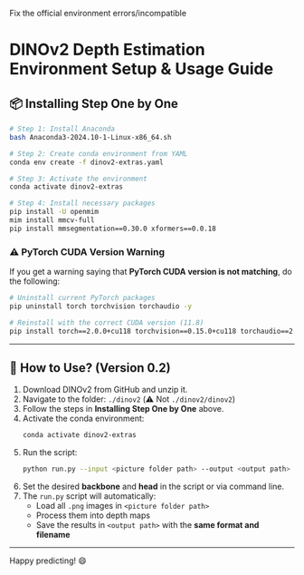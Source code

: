 Fix the official environment errors/incompatible
# DINOv2 Depth Estimation Environment Setup & Usage Guide

## 📦 Installing Step One by One

```bash
# Step 1: Install Anaconda
bash Anaconda3-2024.10-1-Linux-x86_64.sh

# Step 2: Create conda environment from YAML
conda env create -f dinov2-extras.yaml

# Step 3: Activate the environment
conda activate dinov2-extras

# Step 4: Install necessary packages
pip install -U openmim
mim install mmcv-full
pip install mmsegmentation==0.30.0 xformers==0.0.18
```

### ⚠️ PyTorch CUDA Version Warning

If you get a warning saying that **PyTorch CUDA version is not matching**, do the following:

```bash
# Uninstall current PyTorch packages
pip uninstall torch torchvision torchaudio -y

# Reinstall with the correct CUDA version (11.8)
pip install torch==2.0.0+cu118 torchvision==0.15.0+cu118 torchaudio==2.0.0 --index-url https://download.pytorch.org/whl/cu118
```

---

## 🚀 How to Use? (Version 0.2)

1. Download DINOv2 from GitHub and unzip it.
2. Navigate to the folder: `./dinov2` (⚠️ Not `./dinov2/dinov2`)
3. Follow the steps in **Installing Step One by One** above.
4. Activate the conda environment:
   ```bash
   conda activate dinov2-extras
   ```
5. Run the script:
   ```bash
   python run.py --input <picture folder path> --output <output path>
   ```
6. Set the desired **backbone** and **head** in the script or via command line.
7. The `run.py` script will automatically:
   - Load all `.png` images in `<picture folder path>`
   - Process them into depth maps
   - Save the results in `<output path>` with the **same format and filename**

---

Happy predicting! 😄
